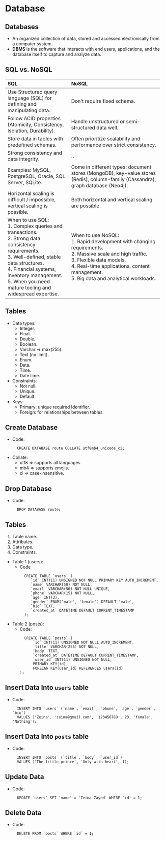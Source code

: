 # Database

## Databases
- An organized collection of data, stored and accessed electronically from a computer system.
- **DBMS** is the software that interacts with end users, applications, and the database itself to capture and analyze data.

## SQL vs. NoSQL
| SQL                                                                                                                                                                                                                                                                         | NoSQL                                                                                                                                                                                                                
|:----------------------------------------------------------------------------------------------------------------------------------------------------------------------------------------------------------------------------------------------------------------------------|:---------------------------------------------------------------------------------------------------------------------------------------------------------------------------------------------------------------------|
| Use Structured query language (SQL) for defining and manipulating data.                                                                                                                                                                                                     | Don't require fixed schema.                                                                                                                                                                                          |
| Follow ACID properties (Atomicity, Consistency, Isolation, Durability).                                                                                                                                                                                                     | Handle unstructured or semi-structured data well.                                                                                                                                                                    |
| Store data in tables with predefined schemas.                                                                                                                                                                                                                               | Often prioritize scalability and performance over strict consistency.                                                                                                                                                |
| Strong consistency and data integrity.                                                                                                                                                                                                                                      | ..                                                                                                                                                                                                                   |
| Examples: MySQL, PostgreSQL, Oracle, SQL Server, SQLite.                                                                                                                                                                                                                    | Come in different types: document stores (MongoDB), key-value stores (Redis), column-family (Cassandra), graph database (Neo4j).                                                                                     |
| Horizontal scaling is difficult / impossible, vertical scaling is possible.                                                                                                                                                                                                 | Both horizontal and vertical scaling are possible.
| When to use SQL:<br /> 1. Complex queries and transactions.<br /> 2. Strong data consistency requirements.<br /> 3. Well-defined, stable data structures.<br /> 4. Financial systems, inventory management.<br /> 5. When you need mature tooling and widespread expertise. | When to use NoSQL:<br /> 1. Rapid development with changing requirements.<br /> 2. Massive scale and high traffic.<br /> 3. Flexible data models.<br /> 4. Real-time applications, content management.<br /> 5. Big data and analytical workloads. |

## Tables
- Data types:
  - Integer.
  - Float.
  - Double.
  - Boolean.
  - Varchar => max(255).
  - Text (no limit).
  - Enum.
  - Data.
  - Time.
  - DateTime.
- Constraints:
  - Not null.
  - Unique.
  - Default.
- Keys:
  - Primary: unique required Identifier.
  - Foreign: for relationships between tables.

## Create Database
- Code:
  ```mysql
    CREATE DATABASE route COLLATE utf8mb4_unicode_ci;
  ```
- Collate:
  - utf8 => supports all languages.
  - mb4 => supports emojis.
  - ci => case-insensitive.

## Drop Database
- Code:
  ```mysql
    DROP DATABASE route;
  ```

## Tables
1. Table name.
2. Attributes.
3. Data type.
4. Constraints.

- Table 1 (users):
  - Code
    ```mysql
      CREATE TABLE `users` (
         `id` INT(11) UNSIGNED NOT NULL PRIMARY KEY AUTO_INCREMENT,
         `name` VARCHAR(50) NOT NULL,
         `email` VARCHAR(50) NOT NULL UNIQUE,
         `phone` VARCHAR(15) NOT NULL,
         `age` INT(3),
         `gender` ENUM('male', 'female') DEFAULT 'male',
         `bio` TEXT,
         `created_at` DATETIME DEFAULT CURRENT_TIMESTAMP
      );
    ```
- Table 2 (posts):
  - Code:
    ```mysql
      CREATE TABLE `posts` (
          `id` INT(11) UNSIGNED NOT NULL AUTO_INCREMENT,
          `title` VARCHAR(255) NOT NULL,
          `body` TEXT,
          `created_at` DATETIME DEFAULT CURRENT_TIMESTAMP,
          `user_id` INT(11) UNSIGNED NOT NULL,
          PRIMARY KEY(id),
          FOREIGN KEY(user_id) REFERENCES users(id)
    );
    ```

## Insert Data Into `users` table
- Code:
  ```mysql
    INSERT INTO `users` (`name`, `email`, `phone`, `age`, `gender`, `bio`)
    VALUES ('Zeina', 'zeina@gmail.com', '123456789', 23, 'female', 'Nothing');
  ```

## Insert Data Into `posts` table
- Code:
  ```mysql
    INSERT INTO `posts` (`title`, `body`, `user_id`)
    VALUES ('The little prince', 'Only with heart', 1);
  ```

## Update Data
- Code:
  ```mysql
    UPDATE `users` SET `name` = 'Zeina Zayed' WHERE `id` = 1;
  ```
  
## Delete Data
- Code:
  ```mysql
    DELETE FROM `posts` WHERE `id` = 1;
  ```
